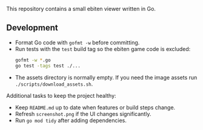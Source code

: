 This repository contains a small ebiten viewer written in Go.

## Development
- Format Go code with `gofmt -w` before committing.
- Run tests with the `test` build tag so the ebiten game code is excluded:
  ```bash
  gofmt -w *.go
  go test -tags test ./...
  ```
- The assets directory is normally empty. If you need the image assets
  run `./scripts/download_assets.sh`.

Additional tasks to keep the project healthy:
 - Keep `README.md` up to date when features or build steps change.
 - Refresh `screenshot.png` if the UI changes significantly.
 - Run `go mod tidy` after adding dependencies.

